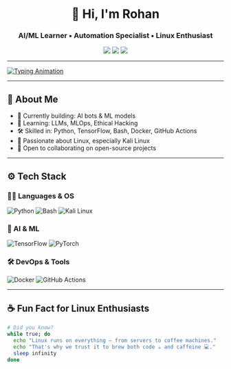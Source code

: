 <h1 align="center">👋 Hi, I'm Rohan</h1>
<h3 align="center">AI/ML Learner • Automation Specialist • Linux Enthusiast</h3>

<p align="center">
  <a href="https://linkedin.com/in/yourprofile"><img src="https://img.shields.io/badge/LinkedIn-0077B5.svg?&style=for-the-badge&logo=linkedin&logoColor=white"/></a>
  <a href="https://twitter.com/yourhandle"><img src="https://img.shields.io/badge/Twitter-1DA1F2.svg?&style=for-the-badge&logo=twitter&logoColor=white"/></a>
  <a href="mailto:rohanxett6@gmail.com"><img src="https://img.shields.io/badge/Gmail-D14836.svg?&style=for-the-badge&logo=gmail&logoColor=white"/></a>
</p>

---

[![Typing Animation](https://readme-typing-svg.demolab.com?font=Fira+Code&weight=600&size=22&duration=4000&pause=1000&color=7F3BF7&width=435&lines=Machine+Learning+Engineer;Python+Automation+Expert;Kali+Linux+Enthusiast;Open-Source+Contributor)](https://git.io/typing-svg)

---

## 🧠 About Me

- 🔭 Currently building: AI bots & ML models  
- 🌱 Learning: LLMs, MLOps, Ethical Hacking  
- 🛠 Skilled in: Python, TensorFlow, Bash, Docker, GitHub Actions  
- 🐧 Passionate about Linux, especially Kali Linux  
- 🤝 Open to collaborating on open-source projects

---

## ⚙️ Tech Stack

### 👨‍💻 Languages & OS
![Python](https://img.shields.io/badge/Python-3776AB?style=for-the-badge&logo=python&logoColor=white)
![Bash](https://img.shields.io/badge/Bash-4EAA25?style=for-the-badge&logo=gnu-bash&logoColor=white)
![Kali Linux](https://img.shields.io/badge/Kali_Linux-557C94?style=for-the-badge&logo=kalilinux&logoColor=white)

### 🧠 AI & ML
![TensorFlow](https://img.shields.io/badge/TensorFlow-FF6F00?style=for-the-badge&logo=tensorflow&logoColor=white)
![PyTorch](https://img.shields.io/badge/PyTorch-EE4C2C?style=for-the-badge&logo=pytorch&logoColor=white)

### 🛠 DevOps & Tools
![Docker](https://img.shields.io/badge/Docker-2496ED?style=for-the-badge&logo=docker&logoColor=white)
![GitHub Actions](https://img.shields.io/badge/GitHub_Actions-2088FF?style=for-the-badge&logo=githubactions&logoColor=white)

---

## ☕ Fun Fact for Linux Enthusiasts

```bash
# Did you know?
while true; do
  echo "Linux runs on everything — from servers to coffee machines."
  echo "That's why we trust it to brew both code ☕ and caffeine 💻."
  sleep infinity
done
